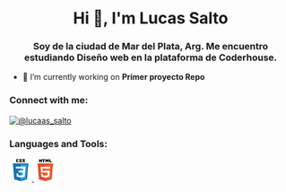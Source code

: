 <h1 align="center">Hi 👋, I'm Lucas Salto</h1>
<h3 align="center">Soy de la ciudad de Mar del Plata, Arg. Me encuentro estudiando Diseño web en la plataforma de Coderhouse.</h3>

- 🔭 I’m currently working on **Primer proyecto Repo**

<h3 align="left">Connect with me:</h3>
<p align="left">
<a href="https://instagram.com/@lucaas_salto" target="blank"><img align="center" src="https://raw.githubusercontent.com/rahuldkjain/github-profile-readme-generator/master/src/images/icons/Social/instagram.svg" alt="@lucaas_salto" height="30" width="40" /></a>
</p>

<h3 align="left">Languages and Tools:</h3>
<p align="left"> <a href="https://www.w3schools.com/css/" target="_blank" rel="noreferrer"> <img src="https://raw.githubusercontent.com/devicons/devicon/master/icons/css3/css3-original-wordmark.svg" alt="css3" width="40" height="40"/> </a> <a href="https://www.w3.org/html/" target="_blank" rel="noreferrer"> <img src="https://raw.githubusercontent.com/devicons/devicon/master/icons/html5/html5-original-wordmark.svg" alt="html5" width="40" height="40"/> </a> </p>

